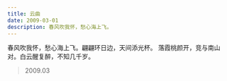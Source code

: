 ```yaml
---
title: 云曲
date: 2009-03-01
description: 春风吹我怀，愁心海上飞。
---
```


春风吹我怀，愁心海上飞。翩翩环日边，天间添光杯。
落霞桃颜开，竞与南山对。白云醒复醉，不知几千岁。

> 2009.03